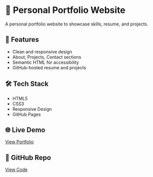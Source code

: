 # 👤 Personal Portfolio Website

A personal portfolio website to showcase skills, resume, and projects.

## 🔧 Features
- Clean and responsive design
- About, Projects, Contact sections
- Semantic HTML for accessibility
- GitHub-hosted resume and projects

## 🛠️ Tech Stack
- HTML5
- CSS3
- Responsive Design
- GitHub Pages

## 🌐 Live Demo
[View Portfolio](https://amarnathan-vel.github.io/Protfolio/)

## 📁 GitHub Repo
[View Code](https://github.com/AMARNATHAN-VEL/Protfolio)
